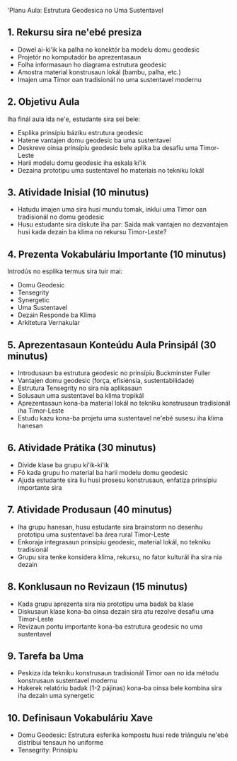 'Planu Aula: Estrutura Geodesica no Uma Sustentavel

## 1. Rekursu sira ne'ebé presiza

- Dowel ai-ki'ik ka palha no konektór ba modelu domu geodesic
- Projetór no komputadór ba aprezentasaun
- Folha informasaun ho diagrama estrutura geodesic
- Amostra material konstrusaun lokál (bambu, palha, etc.)
- Imajen uma Timor oan tradisionál no uma sustentavel modernu

## 2. Objetivu Aula

Iha finál aula ida ne'e, estudante sira sei bele:
- Esplika prinsípiu báziku estrutura geodesic
- Hatene vantajen domu geodesic ba uma sustentavel
- Deskreve oinsa prinsípiu geodesic bele aplika ba desafiu uma Timor-Leste
- Harii modelu domu geodesic iha eskala ki'ik
- Dezaina prototipu uma sustentavel ho materiais no tekniku lokál

## 3. Atividade Inisial (10 minutus)

- Hatudu imajen uma sira husi mundu tomak, inklui uma Timor oan tradisionál no domu geodesic
- Husu estudante sira diskute iha par: Saida mak vantajen no dezvantajen husi kada dezain ba klima no rekursu Timor-Leste?

## 4. Prezenta Vokabuláriu Importante (10 minutus)

Introdús no esplika termus sira tuir mai:
- Domu Geodesic
- Tensegrity
- Synergetic
- Uma Sustentavel
- Dezain Responde ba Klima
- Arkitetura Vernakular

## 5. Aprezentasaun Konteúdu Aula Prinsipál (30 minutus)

- Introdusaun ba estrutura geodesic no prinsípiu Buckminster Fuller
- Vantajen domu geodesic (força, efisiénsia, sustentabilidade)
- Estrutura Tensegrity no sira nia aplikasaun
- Solusaun uma sustentavel ba klima tropikál
- Aprezentasaun kona-ba material lokál no tekniku konstrusaun tradisionál iha Timor-Leste
- Estudu kazu kona-ba projetu uma sustentavel ne'ebé susesu iha klima hanesan

## 6. Atividade Prátika (30 minutus)

- Divide klase ba grupu ki'ik-ki'ik
- Fó kada grupu ho material ba harii modelu domu geodesic
- Ajuda estudante sira liu husi prosesu konstrusaun, enfatiza prinsípiu importante sira

## 7. Atividade Produsaun (40 minutus)

- Iha grupu hanesan, husu estudante sira brainstorm no desenhu prototipu uma sustentavel ba área rural Timor-Leste
- Enkoraja integrasaun prinsípiu geodesic, material lokál, no tekniku tradisionál
- Grupu sira tenke konsidera klima, rekursu, no fator kulturál iha sira nia dezain

## 8. Konklusaun no Revizaun (15 minutus)

- Kada grupu aprezenta sira nia prototipu uma badak ba klase
- Diskusaun klase kona-ba oinsa dezain sira atu rezolve desafiu uma Timor-Leste
- Revizaun pontu importante kona-ba estrutura geodesic no uma sustentavel

## 9. Tarefa ba Uma

- Peskiza ida tekniku konstrusaun tradisionál Timor oan no ida métodu konstrusaun sustentavel modernu
- Hakerek relatóriu badak (1-2 pájinas) kona-ba oinsa bele kombina sira iha dezain uma synergetic

## 10. Definisaun Vokabuláriu Xave

- Domu Geodesic: Estrutura esferika kompostu husi rede triángulu ne'ebé distribui tensaun ho uniforme
- Tensegrity: Prinsípiu